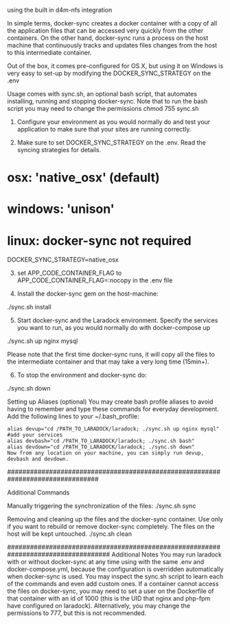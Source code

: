 using the built in d4m-nfs integration

In simple terms, docker-sync creates a docker container with a copy of all the application files that can be accessed very quickly from the other containers. On the other hand, docker-sync runs a process on the host machine that continuously tracks and updates files changes from the host to this intermediate container.

Out of the box, it comes pre-configured for OS X, but using it on Windows is very easy to set-up by modifying the DOCKER_SYNC_STRATEGY on the .env

Usage
comes with sync.sh, an optional bash script, that automates installing, running and stopping docker-sync. Note that to run the bash script you may need to change the permissions chmod 755 sync.sh

1) Configure your environment as you would normally do and test your application to make sure that your sites are running correctly.

2) Make sure to set DOCKER_SYNC_STRATEGY on the .env. Read the syncing strategies for details.

# osx: 'native_osx' (default)
# windows: 'unison'
# linux: docker-sync not required

DOCKER_SYNC_STRATEGY=native_osx

3) set APP_CODE_CONTAINER_FLAG to APP_CODE_CONTAINER_FLAG=:nocopy in the .env file

4) Install the docker-sync gem on the host-machine:

./sync.sh install

5) Start docker-sync and the Laradock environment. Specify the services you want to run, as you would normally do with docker-compose up

./sync.sh up nginx mysql

Please note that the first time docker-sync runs, it will copy all the files to the intermediate container and that may take a very long time (15min+). 

6) To stop the environment and docker-sync do:

./sync.sh down

Setting up Aliases (optional)
You may create bash profile aliases to avoid having to remember and type these commands for everyday development. Add the following lines to your ~/.bash_profile:

```
alias devup="cd /PATH_TO_LARADOCK/laradock; ./sync.sh up nginx mysql" #add your services
alias devbash="cd /PATH_TO_LARADOCK/laradock; ./sync.sh bash"
alias devdown="cd /PATH_TO_LARADOCK/laradock; ./sync.sh down"
Now from any location on your machine, you can simply run devup, devbash and devdown.
```

################################################################################

Additional Commands

Manually triggering the synchronization of the files:
./sync.sh sync

Removing and cleaning up the files and the docker-sync container. Use only if you want to rebuild or remove docker-sync completely. The files on the host will be kept untouched.
./sync.sh clean

###################################################################################
Additional Notes
You may run laradock with or without docker-sync at any time using with the same .env and docker-compose.yml, because the configuration is overridden automatically when docker-sync is used.
You may inspect the sync.sh script to learn each of the commands and even add custom ones.
If a container cannot access the files on docker-sync, you may need to set a user on the Dockerfile of that container with an id of 1000 (this is the UID that nginx and php-fpm have configured on laradock). Alternatively, you may change the permissions to 777, but this is not recommended.
